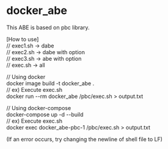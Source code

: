 # docker_abe
This ABE is based on pbc library.

[How to use] \
// exec1.sh -> dabe \
// exec2.sh -> dabe with option \
// exec3.sh -> abe with option \
// exec.sh -> all

// Using docker \
docker image build -t docker_abe . \
// ex) Execute exec.sh \
docker run --rm docker_abe /pbc/exec.sh > output.txt

// Using docker-compose \
docker-compose up -d --build \
// ex) Execute exec.sh \
docker exec docker_abe-pbc-1 /pbc/exec.sh > output.txt 

(If an error occurs, try changing the newline of shell file to LF)
